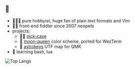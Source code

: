 ## 👋

- 👩🏻‍💻 pure hobbyist, huge fan of plain text formats and Vim
- 💅🏻 front-end fiddler since 2007 neopets
- projects:
  - ✋🏻 [nick-cave](https://github.com/kdlrose/nick-cave)
  - 🎀 [moon-queen](https://github.com/kdlrose/moon-queen) color scheme, ported for WezTerm
  - 🧮 [astrokeys](https://github.com/kdlrose/astrokeys) UTF map for QMK
- 🌾 learning bash, lua

![Top Langs](https://github-readme-stats.vercel.app/api/top-langs/?username=kdlrose&layout=compact&theme=jolly)
